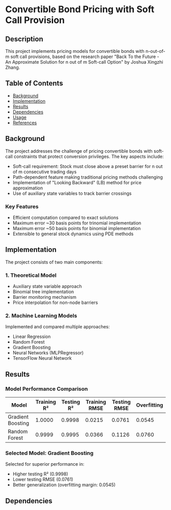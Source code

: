 # Convertible Bond Pricing with Soft Call Provision

## Description
This project implements pricing models for convertible bonds with n-out-of-m soft call provisions, based on the research paper "Back To the Future - An Approximate Solution for n out of m Soft-call Option" by Joshua Xingzhi Zhang.

## Table of Contents
- [Background](#background)
- [Implementation](#implementation)
- [Results](#results)
- [Dependencies](#dependencies)
- [Usage](#usage)
- [References](#references)

## Background
The project addresses the challenge of pricing convertible bonds with soft-call constraints that protect conversion privileges. The key aspects include:

- Soft-call requirement: Stock must close above a preset barrier for n out of m consecutive trading days
- Path-dependent feature making traditional pricing methods challenging
- Implementation of "Looking Backward" (LB) method for price approximation
- Use of auxiliary state variables to track barrier crossings

### Key Features
- Efficient computation compared to exact solutions
- Maximum error ~30 basis points for trinomial implementation
- Maximum error ~50 basis points for binomial implementation
- Extensible to general stock dynamics using PDE methods

## Implementation
The project consists of two main components:

### 1. Theoretical Model
- Auxiliary state variable approach
- Binomial tree implementation
- Barrier monitoring mechanism
- Price interpolation for non-node barriers

### 2. Machine Learning Models
Implemented and compared multiple approaches:
- Linear Regression
- Random Forest
- Gradient Boosting
- Neural Networks (MLPRegressor)
- TensorFlow Neural Network

## Results

### Model Performance Comparison
| Model | Training R² | Testing R² | Training RMSE | Testing RMSE | Overfitting |
|-------|------------|------------|---------------|--------------|-------------|
| Gradient Boosting | 1.0000 | 0.9998 | 0.0215 | 0.0761 | 0.0545 |
| Random Forest | 0.9999 | 0.9995 | 0.0366 | 0.1126 | 0.0760 |

### Selected Model: Gradient Boosting
Selected for superior performance in:
- Higher testing R² (0.9998)
- Lower testing RMSE (0.0761)
- Better generalization (overfitting margin: 0.0545)

## Dependencies
